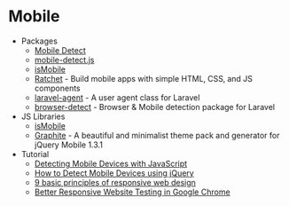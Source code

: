 # Mobile
* Packages
    - [Mobile Detect](http://mobiledetect.net/)
    - [mobile-detect.js](http://goo.gl/jRhg4f)
    - [isMobile](http://goo.gl/jTehVM)
    - [Ratchet](http://goratchet.com/) - Build mobile apps with simple HTML‚ CSS‚ and JS components
    - [laravel-agent](http://goo.gl/izlgqT) - A user agent class for Laravel
    - [browser-detect](http://goo.gl/VyMhoJ) - Browser & Mobile detection package for Laravel
* JS Libraries
    - [isMobile](http://goo.gl/jlIYql)
    - [Graphite](http://goo.gl/Er9pGi) - A beautiful and minimalist theme pack and generator for jQuery Mobile 1.3.1
* Tutorial
    - [Detecting Mobile Devices with JavaScript](http://goo.gl/iSESWB)
    - [How to Detect Mobile Devices using jQuery](http://goo.gl/2TWTMo)
    - [9 basic principles of responsive web design](http://goo.gl/i1q1DD)
    - [Better Responsive Website Testing in Google Chrome](http://goo.gl/AZtdlk)
